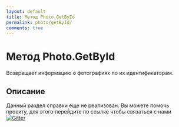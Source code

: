```yaml
---
layout: default
title: Метод Photo.GetById
permalink: photo/getById/
comments: true
---
```

# Метод Photo.GetById
Возвращает информацию о фотографиях по их идентификаторам.

## Описание
Данный раздел справки еще не реализован. Вы  можете помочь проекту, для этого перейдите по ссылке чтобы связаться с нами [![Gitter](https://badges.gitter.im/Join%20Chat.svg)](https://gitter.im/vknet/vk?utm_source=badge&utm_medium=badge&utm_campaign=pr-badge)
